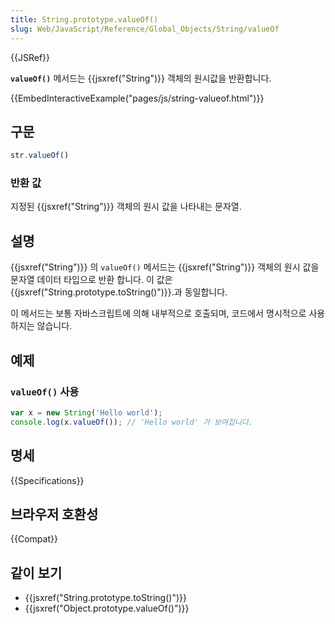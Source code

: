 ```yaml
---
title: String.prototype.valueOf()
slug: Web/JavaScript/Reference/Global_Objects/String/valueOf
---
```


{{JSRef}}

**`valueOf()`** 메서드는 {{jsxref("String")}} 객체의 원시값을 반환합니다.

{{EmbedInteractiveExample("pages/js/string-valueof.html")}}

## 구문

```js
str.valueOf()
```

### 반환 값

지정된 {{jsxref("String")}} 객체의 원시 값을 나타내는 문자열.

## 설명

{{jsxref("String")}} 의 `valueOf()` 메서드는 {{jsxref("String")}} 객체의 원시 값을 문자열 데이터 타입으로 반환 합니다. 이 값은 {{jsxref("String.prototype.toString()")}}.과 동일합니다.

이 메서드는 보통 자바스크립트에 의해 내부적으로 호출되며, 코드에서 명시적으로 사용하지는 않습니다.

## 예제

### `valueOf()` 사용

```js
var x = new String('Hello world');
console.log(x.valueOf()); // 'Hello world' 가 보여집니다.
```

## 명세

{{Specifications}}

## 브라우저 호환성

{{Compat}}

## 같이 보기

- {{jsxref("String.prototype.toString()")}}
- {{jsxref("Object.prototype.valueOf()")}}
